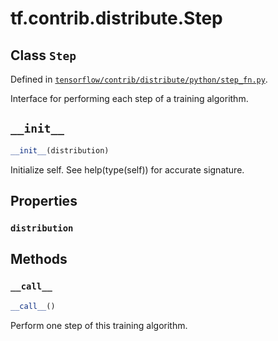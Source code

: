 <div itemscope itemtype="http://developers.google.com/ReferenceObject">
<meta itemprop="name" content="tf.contrib.distribute.Step" />
<meta itemprop="path" content="Stable" />
<meta itemprop="property" content="distribution"/>
<meta itemprop="property" content="__call__"/>
<meta itemprop="property" content="__init__"/>
</div>

# tf.contrib.distribute.Step

## Class `Step`





Defined in [`tensorflow/contrib/distribute/python/step_fn.py`](/code/stable/tensorflow/contrib/distribute/python/step_fn.py).

Interface for performing each step of a training algorithm.

<h2 id="__init__"><code>__init__</code></h2>

``` python
__init__(distribution)
```

Initialize self.  See help(type(self)) for accurate signature.



## Properties

<h3 id="distribution"><code>distribution</code></h3>





## Methods

<h3 id="__call__"><code>__call__</code></h3>

``` python
__call__()
```

Perform one step of this training algorithm.



